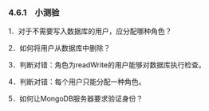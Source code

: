 ### 4.6.1　小测验

1．对于不需要写入数据库的用户，应分配哪种角色？

2．如何将用户从数据库中删除？

3．判断对错：角色为readWrite的用户能够对数据库执行检查。

4．判断对错：每个用户只能分配一种角色。

5．如何让MongoDB服务器要求验证身份？


